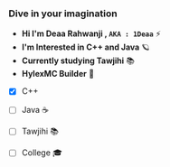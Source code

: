 ### Dive in your imagination


- **Hi I'm Deaa Rahwanji , `AKA : 1Deaa`** ⚡
- **I'm Interested in C++ and Java** 🪐
- **Currently studying Tawjihi** 📚
- **HylexMC Builder** 🧱

- [x] C++ 
- [ ] Java ☕
- [ ] Tawjihi 📚
- [ ] College 🎓


